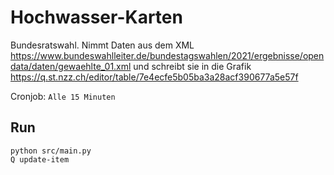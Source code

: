# Hochwasser-Karten
Bundesratswahl. Nimmt Daten aus dem XML https://www.bundeswahlleiter.de/bundestagswahlen/2021/ergebnisse/opendata/daten/gewaehlte_01.xml und schreibt sie in die Grafik https://q.st.nzz.ch/editor/table/7e4ecfe5b05ba3a28acf390677a5e57f
  
Cronjob: `Alle 15 Minuten`

## Run
`python src/main.py`  
`Q update-item`